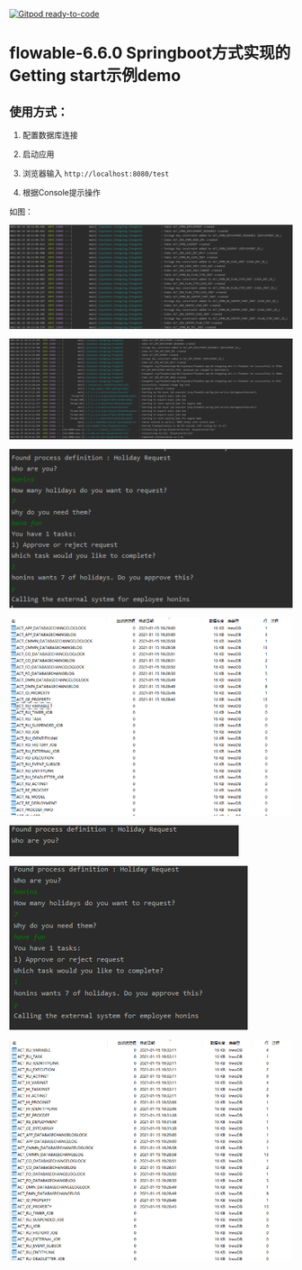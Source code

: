 [![Gitpod ready-to-code](https://img.shields.io/badge/Gitpod-ready--to--code-blue?logo=gitpod)](https://gitpod.io/#https://github.com/honins/flowable-demo)

# flowable-6.6.0 Springboot方式实现的 Getting start示例demo

## 使用方式：

1. 配置数据库连接

2. 启动应用

3. 浏览器输入 `http://localhost:8080/test`

4. 根据Console提示操作

如图：

![截图](imgs/console-1.png)

![截图](imgs/console-2.png)

![截图](imgs/console-3.png)

![截图](imgs/console-4.png)

![截图](imgs/console-5.png)

![截图](imgs/console-6.png)

![截图](imgs/console-7.png)
